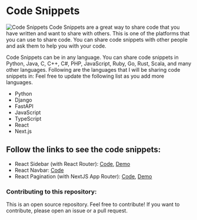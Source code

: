 # Code Snippets

![Code Snippets](https://res.cloudinary.com/jealousgx/image/upload/v1661260257/snippets-cover_vui9x0.png)
Code Snippets are a great way to share code that you have written and want to share with others. This is one of the platforms that you can use to share code. You can share code snippets with other people and ask them to help you with your code.

Code Snippets can be in any language. You can share code snippets in Python, Java, C, C++, C#, PHP, JavaScript, Ruby, Go, Rust, Scala, and many other languages. Following are the languages that I will be sharing code snippets in: Feel free to update the following list as you add more languages.

- Python
- Django
- FastAPI
- JavaScript
- TypeScript
- React
- Next.js

## Follow the links to see the code snippets:

- React Sidebar (with React Router): [Code](https://github.com/JealousGx/snippets/tree/sidebar), [Demo](https://jealousgx-sidebar.vercel.app/)
- React Navbar: [Code](https://github.com/JealousGx/snippets/tree/vite-navbar-backtotop-btn)
- React Pagination (with NextJS App Router): [Code](https://github.com/JealousGx/snippets/tree/pagination), [Demo](https://react-pagination-zeta.vercel.app/)

### Contributing to this repository:

This is an open source repository. Feel free to contribute! If you want to contribute, please open an issue or a pull request.
